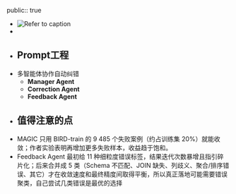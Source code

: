 public:: true

- ![Refer to caption](https://arxiv.org/html/2406.12692v3/x2.png)
-
- ## Prompt工程
- 多智能体协作自动纠错
	- **Manager Agent**
	- **Correction Agent**
	- **Feedback Agent**
- ## 值得注意的点
- MAGIC 只用 BIRD-train 的 9 485 个失败案例（约占训练集 20%）就能收敛；作者实验表明再增加更多失败样本，收益趋于饱和。
- Feedback Agent 最初给 11 种细粒度错误标签，结果迭代次数暴增且指引碎片化；后来合并成 5 类（Schema 不匹配、JOIN 缺失、列歧义、聚合/排序错误、其它）才在收敛速度和最终精度间取得平衡，所以真正落地可能需要错误聚类，自己尝试几类错误是最优的选择
